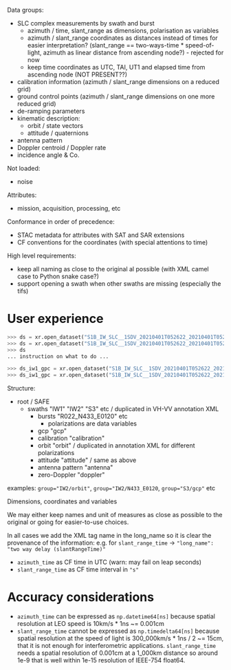 Data groups:

- SLC complex measurements by swath and burst
  - azimuth / time, slant_range as dimensions, polarisation as variables
  - azimuth / slant_range coordinates as distances instead of times for
    easier interpretation? (slant_range == two-ways-time * speed-of-light,
    azimuth as linear distance from ascending node?) - rejected for now
  - keep time coordinates as UTC, TAI, UT1 and elapsed time from ascending node (NOT PRESENT??)
- calibration information (azimuth / slant_range dimensions on a reduced grid)
- ground control points (azimuth / slant_range dimensions on one more reduced grid)
- de-ramping parameters
- kinematic description:
  - orbit / state vectors
  - attitude / quaternions
- antenna pattern
- Doppler centroid / Doppler rate
- incidence angle & Co.

Not loaded:

- noise

Attributes:

- mission, acquisition, processing, etc

Conformance in order of precedence:

- STAC metadata for attributes with SAT and SAR extensions
- CF conventions for the coordinates (with special attentions to time)

High level requirements:

- keep all naming as close to the original al possible (with XML camel case to Python snake case?)
- support opening a swath when other swaths are missing (especially the tifs)

# User experience

```python
>>> ds = xr.open_dataset("S1B_IW_SLC__1SDV_20210401T052622_20210401T052650_026269_032297_EFA4.SAFE/manifest.safe")
>>> ds = xr.open_dataset("S1B_IW_SLC__1SDV_20210401T052622_20210401T052650_026269_032297_EFA4.SAFE")
>>> ds
... instruction on what to do ...

>>> ds_iw1_gpc = xr.open_dataset("S1B_IW_SLC__1SDV_20210401T052622_20210401T052650_026269_032297_EFA4.SAFE", group="IW1/gpc")
>>> ds_iw1_gpc = xr.open_dataset("S1B_IW_SLC__1SDV_20210401T052622_20210401T052650_026269_032297_EFA4.SAFE/annotations/s1b-iw1-slc-vv-20210401t052624-20210401t052649-026269-032297-004.xml", group="gcp")
```

Structure:

- root / SAFE
  - swaths "IW1" "IW2" "S3" etc / duplicated in VH-VV annotation XML
    - bursts "R022_N433_E0120" etc
      - polarizations are data variables
    - gcp "gcp"
    - calibration "calibration"
    - orbit "orbit" / duplicated in annotation XML for different polarizations
    - attitude "attitude" / same as above
    - antenna pattern "antenna"
    - zero-Doppler "doppler"

examples: `group="IW2/orbit"`, `group="IW2/N433_E0120`, `group="S3/gcp"` etc

Dimensions, coordinates and variables

We may either keep names and unit of measures as close as possible to the original
or going for easier-to-use choices.

In all cases we add the XML tag name in the long_name so it is clear the provenance of the
information: e.g. for `slant_range_time` -> `"long_name": "two way delay (slantRangeTime)"`

- `azimuth_time` as CF time in UTC (warn: may fail on leap seconds)
- `slant_range_time` as CF time interval in `"s"`

# Accuracy considerations

- `azimuth_time` can be expressed as `np.datetime64[ns]` because
  spatial resolution at LEO speed is 10km/s * 1ns ~= 0.001cm
- `slant_range_time` cannot be expressed as `np.timedelta64[ns]` because
  spatial resolution at the speed of light is 300_000km/s * 1ns / 2 ~= 15cm,
  that it is not enough for interferometric applications.
  `slant_range_time` needs a spatial resolution of 0.001cm at a 1_000km distance
  so around 1e-9 that is well within 1e-15 resolution of IEEE-754 float64.
